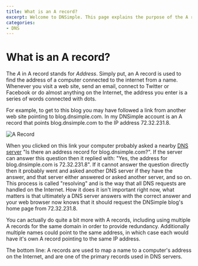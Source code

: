 ```yaml
---
title: What is an A record?
excerpt: Welcome to DNSimple. This page explains the purpose of the A record. Hosted DNS has never been this easy.
categories:
- DNS
---
```


# What is an A record?

The *A* in A record stands for *Address*. Simply put, an A record is used to find the address of a computer connected to the internet from a name. Whenever you visit a web site, send an email, connect to Twitter or Facebook or do almost anything on the Internet, the address you enter is a series of words connected with dots.

For example, to get to this blog you may have followed a link from another web site pointing to blog.dnsimple.com. In my DNSimple account is an A record that points blog.dnsimple.com to the IP address 72.32.231.8.

![A Record](http://f.cl.ly/items/072v403p2I0T3e2a1B0F/dnsimple-record-a.jpg)

When you clicked on this link your computer probably asked a nearby [DNS server](../dnsimple-nameservers/) "Is there an address record for blog.dnsimple.com?". If the server can answer this question then it replied with: "Yes, the address for blog.dnsimple.com is 72.32.231.8". If it cannot answer the question directly then it probably went and asked another DNS server if they have the answer, and that server either answered or asked another server, and so on. This process is called "resolving" and is the way that all DNS requests are handled on the Internet. How it does it isn't important right now, what matters is that ultimately a DNS server answers with the correct answer and your web browser now knows that it should request the DNSimple blog's home page from 72.32.231.8.

You can actually do quite a bit more with A records, including using multiple A records for the same domain in order to provide redundancy. Additionally multiple names could point to the same address, in which case each would have it's own A record pointing to the same IP address.

The bottom line: A records are used to map a name to a computer's address on the Internet, and are one of the primary records used in DNS servers.
